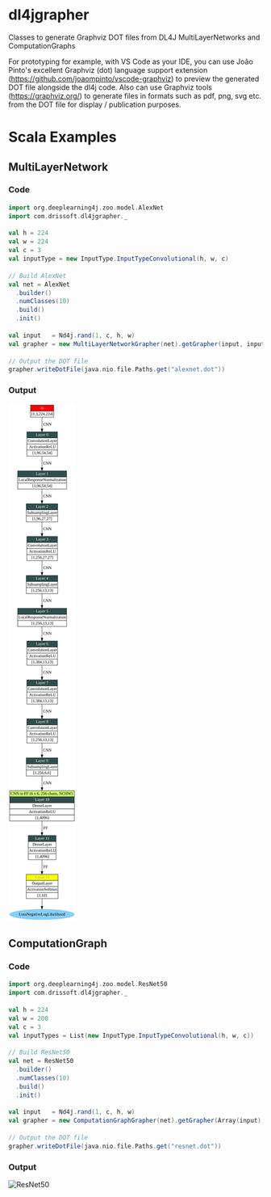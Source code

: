 # dl4jgrapher
Classes to generate Graphviz DOT files from DL4J MultiLayerNetworks and ComputationGraphs

For prototyping for example, with VS Code as your IDE, you can use João Pinto's excellent Graphviz (dot) language support extension (https://github.com/joaompinto/vscode-graphviz) to preview the generated DOT file alongside the dl4j code. Also can use Graphviz tools (https://graphviz.org/) to generate files in formats such as pdf, png, svg etc. from the DOT file for display / publication purposes.

# Scala Examples

## MultiLayerNetwork

### Code

```scala
import org.deeplearning4j.zoo.model.AlexNet
import com.drissoft.dl4jgrapher._

val h = 224
val w = 224
val c = 3
val inputType = new InputType.InputTypeConvolutional(h, w, c)

// Build AlexNet
val net = AlexNet
  .builder()
  .numClasses(10)
  .build()
  .init()

val input   = Nd4j.rand(1, c, h, w)
val grapher = new MultiLayerNetworkGrapher(net).getGrapher(input, inputType)

// Output the DOT file
grapher.writeDotFile(java.nio.file.Paths.get("alexnet.dot"))
```

### Output
![AlexNet](./alexnet.svg)

## ComputationGraph

### Code

```scala
import org.deeplearning4j.zoo.model.ResNet50
import com.drissoft.dl4jgrapher._

val h = 224
val w = 200
val c = 3
val inputTypes = List(new InputType.InputTypeConvolutional(h, w, c))

// Build ResNet50
val net = ResNet50
  .builder()
  .numClasses(10)
  .build()
  .init()

val input   = Nd4j.rand(1, c, h, w)
val grapher = new ComputationGraphGrapher(net).getGrapher(Array(input), inputTypes)

// Output the DOT file
grapher.writeDotFile(java.nio.file.Paths.get("resnet.dot"))
```

### Output
![ResNet50](./resnet.svg)